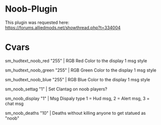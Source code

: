 # Noob-Plugin

This plugin was requested here:	
https://forums.alliedmods.net/showthread.php?t=334004

# Cvars

sm_hudtext_noob_red "255" | RGB Red Color to the display 1 msg style

sm_hudtext_noob_green "255" | RGB Green Color to the display 1 msg style

sm_hudtext_noob_blue "255" | RGB Blue Color to the display 1 msg style

sm_noob_settag "1"	| Set Clantag on noob players?

sm_noob_display	"1" | Msg Dispaly type 1 = Hud msg, 2 = Alert msg, 3 = chat msg

sm_noob_deaths "10" | Deaths without killing anyone to get statued as \"noob\"

